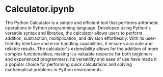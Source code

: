 # Calculator.ipynb
The Python Calculator is a simple and efficient tool that performs arithmetic operations in Python programming language. Developed using Python's versatile syntax and libraries, the calculator allows users to perform addition, subtraction, multiplication, and division effortlessly. With its user-friendly interface and error handling capabilities, it ensures accurate and reliable results. The calculator's extensibility allows for the addition of more complex functionalities, making it a valuable resource for both beginners and experienced programmers. Its versatility and ease of use have made it a popular choice for performing quick calculations and solving mathematical problems in Python environments.

